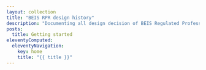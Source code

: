 ```yaml
---
layout: collection
title: "BEIS RPR design history"
description: "Documenting all design decision of BEIS Regulated Professions Register (RPR)."
posts:
  title: Getting started
eleventyComputed:
  eleventyNavigation:
    key: home
    title: "{{ title }}"
---
```


